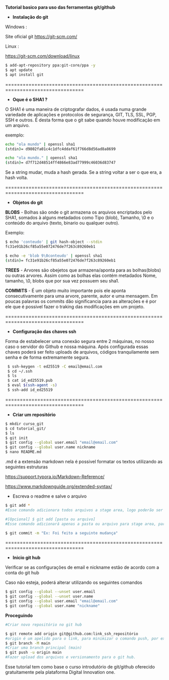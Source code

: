**Tutorial basico para uso das ferramentas git/github**
 
- **Instalação do git**

Windows :

Site oficial git 
https://git-scm.com/

Linux :

https://git-scm.com/download/linux

```sh
$ add-apt-repository ppa:git-core/ppa -y
$ apt update
$ apt install git
```

=================================================================================

- **Oque é o SHA1 ?**

O SHA1 é uma maneira de criptografar dados, é usada numa grande variedade de aplicações e protocolos de segurança, GIT, TLS, SSL, PGP, SSH e outros. É desta forma que o git sabe quando houve modificação em um arquivo.

exemplo:

```sh
echo "ola mundo" | openssl sha1
(stdin)= d9802fa01c4c1dfc4ddaf61f766d8d56ad8a8699

echo "ola mundo." | openssl sha1
(stdin)= d7f712d48514ff4866e83ad77999c46036d83747
```

Se a string mudar, muda a hash gerada. Se a string voltar a ser o que era, a hash volta.

=================================================================================

- **Objetos do git**

**BLOBS** - Bolhas são onde o git armazena os arquivos encriptados pelo SHA1, somados à alguns metadados como
Tipo (blob), Tamanho, \0 e o conteúdo do arquivo (texto, binario ou qualquer outro).

Exemplo:

```sh
$ echo 'conteudo' | git hash-object --stdin
fc31e91b26cf85a55e072476de7f263c89260eb1

$ echo -e 'blob 9\0conteudo' | openssl sha1
(stdin)= fc31e91b26cf85a55e072476de7f263c89260eb1

```

**TREES** - Arvores são obejetos que armazena/aponta para as bolhas(blobs) ou outras arvores. Assim como as bolhas elas contém metadados
Nome, tamanho, \0, blobs que por sua vez possuem seu sha1. 


**COMMITS** - É um objeto muito importante pois ele aponta consecutivamente para uma arvore, parente, autor e uma mensagem. Em poucas palavras os 
commits dão significancia para as alterações e é por ele que é possivel fazer o traking das modificações em um projeto. 


=================================================================================

- **Configuração das chaves ssh**

Forma de estabelecer uma conexão segura entre 2 máquinas, no nosso caso o servidor
do Github e nossa máquina. Após configurada essas chaves poderá ser feito uploads de 
arquivos, códigos tranquilamente sem senha e de forma extremamente segura.

```sh
 $ ssh-keygen -t ed25519 -C email@email.com
 $ cd ~/.ssh
 $ ls
 $ cat id_ed25519.pub 
 $ eval $(ssh-agent -s)
 $ ssh-add id_ed25519
```
=================================================================================

- **Criar um repositório**
```sh
$ mkdir curso_git
$ cd tutorial_git/
$ ls
$ git init 
$ git config --global user.email "email@email.com"
$ git config --global user.name nickname
$ nano README.md
```

.md é a extensão markdown nela é possivel formatar os textos utilizando as seguintes estruturas

https://support.typora.io/Markdown-Reference/

https://www.markdownguide.org/extended-syntax/

- Escreva o readme e salve o arquivo
```sh
$ git add *
#Esse comando adicionara todos arquivos a stage area, logo poderão ser comitados

#[Opcional] $ git add [pasta ou arquivo]
#Esse comando adicionará apenas a pasta ou arquivo para stage area, para seguir com o commit

$ git commit -m "Ex: Foi feito a seguinte mudança"
```
=================================================================================

- **Inicio git hub**

Verificar se as configurações de email e nickname estão de acordo com a conta do git hub

Caso não esteja, poderá alterar utilizando os seguintes comandos
```sh
$ git config --global --unset user.email
$ git config --global --unset user.name
$ git config --global user.email "email@email.com"
$ git config --global user.name "nickname"
```
**Proceguindo**
```sh
#Criar novo repositório no git hub

$ git remote add origin git@github.com:link_ssh_repositório
#origin é um apelido para o link, para minimizar o comando push, por exemplo.
$ git branch -M main
#Criar uma branch principal (main)
$ git push -u origin main
#Fazer upload dos arquivos e versionamento para o git hub.
```

Esse tutorial tem como base o curso introdutório de git/github oferecido gratuitamente pela plataforma Digital Innovation one.



